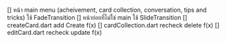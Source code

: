 [] หน้า main menu (acheivement, card collection, conversation, tips and tricks) ใช้ FadeTransition
[] หน้าย่อยที่ไม่ใช่ main ใช้ SlideTransition 
[] createCard.dart add Create f(x) 
[] cardCollection.dart recheck delete f(x)
[] editCard.dart recheck update f(x)